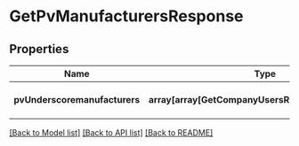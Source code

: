 # GetPvManufacturersResponse

## Properties
Name | Type | Description | Notes
------------ | ------------- | ------------- | -------------
**pvUnderscoremanufacturers** | **array[array[GetCompanyUsersResponseUsersInner]]** |  | [optional] [default to null]

[[Back to Model list]](../README.md#documentation-for-models) [[Back to API list]](../README.md#documentation-for-api-endpoints) [[Back to README]](../README.md)


